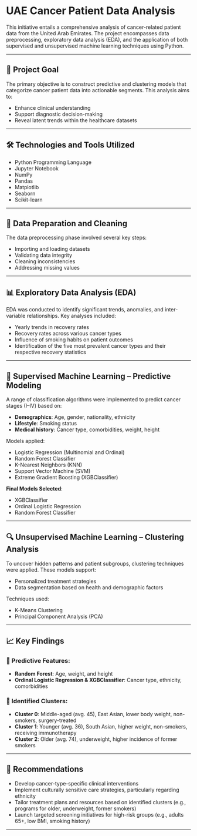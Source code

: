 # UAE Cancer Patient Data Analysis

This initiative entails a comprehensive analysis of cancer-related patient data from the United Arab Emirates. The project encompasses data preprocessing, exploratory data analysis (EDA), and the application of both supervised and unsupervised machine learning techniques using Python.

---

## 📌 Project Goal

The primary objective is to construct predictive and clustering models that categorize cancer patient data into actionable segments. This analysis aims to:

- Enhance clinical understanding
- Support diagnostic decision-making
- Reveal latent trends within the healthcare datasets

---

## 🛠️ Technologies and Tools Utilized

- Python Programming Language  
- Jupyter Notebook  
- NumPy  
- Pandas  
- Matplotlib  
- Seaborn  
- Scikit-learn  

---

## 🧹 Data Preparation and Cleaning

The data preprocessing phase involved several key steps:

- Importing and loading datasets  
- Validating data integrity  
- Cleaning inconsistencies  
- Addressing missing values  

---

## 📊 Exploratory Data Analysis (EDA)

EDA was conducted to identify significant trends, anomalies, and inter-variable relationships. Key analyses included:

- Yearly trends in recovery rates  
- Recovery rates across various cancer types  
- Influence of smoking habits on patient outcomes  
- Identification of the five most prevalent cancer types and their respective recovery statistics  

---

## 🤖 Supervised Machine Learning – Predictive Modeling

A range of classification algorithms were implemented to predict cancer stages (I–IV) based on:

- **Demographics**: Age, gender, nationality, ethnicity  
- **Lifestyle**: Smoking status  
- **Medical history**: Cancer type, comorbidities, weight, height  

Models applied:

- Logistic Regression (Multinomial and Ordinal)  
- Random Forest Classifier  
- K-Nearest Neighbors (KNN)  
- Support Vector Machine (SVM)  
- Extreme Gradient Boosting (XGBClassifier)  

**Final Models Selected**:
- XGBClassifier  
- Ordinal Logistic Regression  
- Random Forest Classifier  

---

## 🔍 Unsupervised Machine Learning – Clustering Analysis

To uncover hidden patterns and patient subgroups, clustering techniques were applied. These models support:

- Personalized treatment strategies  
- Data segmentation based on health and demographic factors  

Techniques used:

- K-Means Clustering  
- Principal Component Analysis (PCA)  

---

## 📈 Key Findings

### 🔑 Predictive Features:

- **Random Forest**: Age, weight, and height  
- **Ordinal Logistic Regression & XGBClassifier**: Cancer type, ethnicity, comorbidities  

### 👥 Identified Clusters:

- **Cluster 0**: Middle-aged (avg. 45), East Asian, lower body weight, non-smokers, surgery-treated  
- **Cluster 1**: Younger (avg. 36), South Asian, higher weight, non-smokers, receiving immunotherapy  
- **Cluster 2**: Older (avg. 74), underweight, higher incidence of former smokers  

---

## 📢 Recommendations

- Develop cancer-type-specific clinical interventions  
- Implement culturally sensitive care strategies, particularly regarding ethnicity  
- Tailor treatment plans and resources based on identified clusters (e.g., programs for older, underweight, former smokers)  
- Launch targeted screening initiatives for high-risk groups (e.g., adults 65+, low BMI, smoking history)  

---




